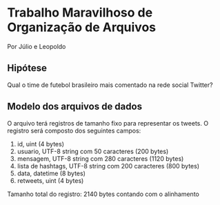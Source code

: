 # Trabalho Maravilhoso de Organização de Arquivos

Por Júlio e Leopoldo

## Hipótese

Qual o time de futebol brasileiro mais comentado na rede social Twitter?

## Modelo dos arquivos de dados

O arquivo terá registros de tamanho fixo para representar os tweets. O registro será composto dos seguintes campos:

1. id, uint (4 bytes)
1. usuario, UTF-8 string com 50 caracteres (200 bytes)
1. mensagem, UTF-8 string com 280 caracteres (1120 bytes)
1. lista de hashtags, UTF-8 string com 200 caracteres (800 bytes)
1. data, datetime (8 bytes)
1. retweets, uint (4 bytes)

Tamanho total do registro: 2140 bytes contando com o alinhamento